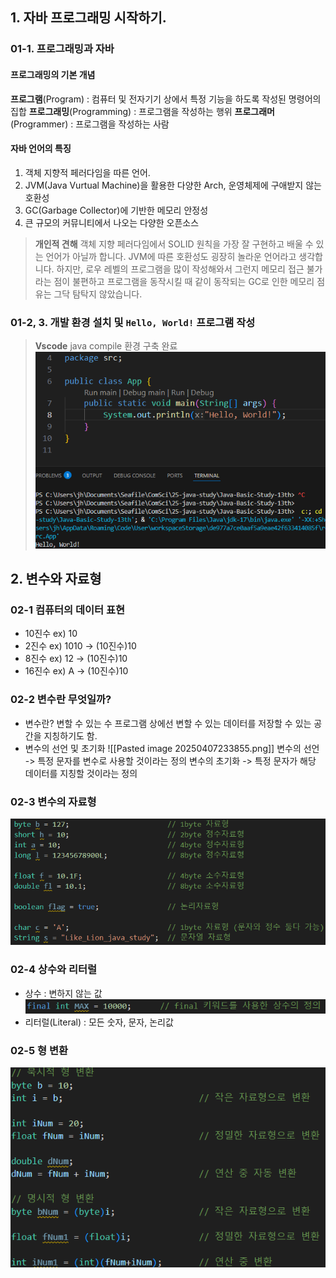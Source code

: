 
## 1. 자바 프로그래밍 시작하기.
### 01-1. 프로그래밍과 자바

#### 프로그래밍의 기본 개념

**프로그램**(Program) : 컴퓨터 및 전자기기 상에서 특정 기능을 하도록 작성된 명령어의 집합
**프로그래밍**(Programming) : 프로그램을 작성하는 행위
**프로그래머**(Programmer) : 프로그램을 작성하는 사람

#### 자바 언어의 특징

1. 객체 지향적 페러다임을 따른 언어.
2. JVM(Java Vurtual Machine)을 활용한 다양한 Arch, 운영체제에 구애받지 않는 호환성
3. GC(Garbage Collector)에 기반한 메모리 안정성
4. 큰 규모의 커뮤니티에서 나오는 다양한 오픈소스

> **개인적 견해**
> 객체 지향 페러다임에서 SOLID 원칙을 가장 잘 구현하고 배울 수 있는 언어가 아닐까 합니다.
> JVM에 따른 호환성도 굉장히 놀라운 언어라고 생각합니다.
> 하지만, 로우 레벨의 프로그램을 많이 작성해와서 그런지 메모리 접근 불가라는 점이 불편하고 프로그램을 동작시킬 때 같이 동작되는 GC로 인한 메모리 점유는 그닥 탐탁지 않았습니다.

### 01-2, 3. 개발 환경 설치 및 `Hello, World!` 프로그램 작성

> **Vscode** java compile 환경 구축 완료
![variable](./img/Pasted%20image%2020250407233508.png)

## 2. 변수와 자료형
### 02-1 컴퓨터의 데이터 표현
- 10진수  ex) 10
- 2진수    ex) 1010 -> (10진수)10
- 8진수    ex) 12     -> (10진수)10
- 16진수  ex) A       -> (10진수)10

### 02-2 변수란 무엇일까?
- 변수란?
	  변할 수 있는 수
	  프로그램 상에선 변할 수 있는 데이터를 저장할 수 있는 공간을 지칭하기도 함.
- 변수의 선언 및 초기화
	![[Pasted image 20250407233855.png]]
		변수의 선언 -> 특정 문자를 변수로 사용할 것이라는 정의
		변수의 초기화 -> 특정 문자가 해당 데이터를 지칭할 것이라는 정의

### 02-3 변수의 자료형
![variable](./img/Pasted%20image%2020250407235109.png)

### 02-4 상수와 리터럴

- 상수 : 변하지 않는 값
![variable](./img/Pasted%20image%2020250407235242.png)
- 리터럴(Literal) : 모든 숫자, 문자, 논리값

### 02-5 형 변환
![variable](./img/Pasted%20image%2020250407235922.png)

